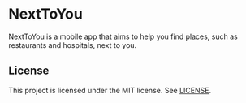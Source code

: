 # NextToYou
NextToYou is a mobile app that aims to help you find places, such as restaurants and hospitals, next to you.

## License
This project is licensed under the MIT license. See [LICENSE](LICENSE).